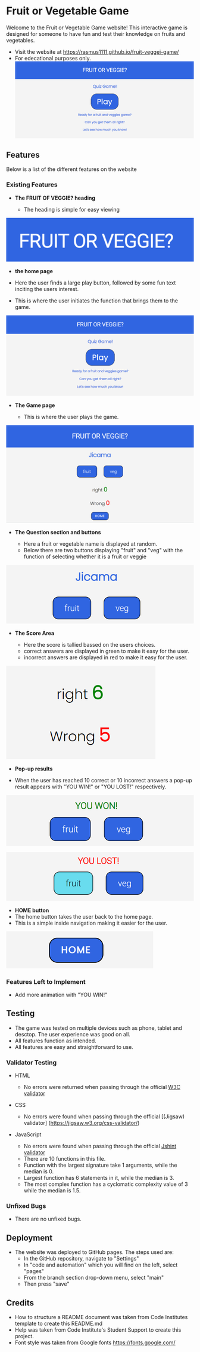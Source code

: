 # Fruit or Vegetable Game
Welcome to the Fruit or Vegetable Game website! This interactive game is designed for someone to have fun and test their knowledge on fruits and vegetables.

 - Visit the website at https://rasmus1111.github.io/fruit-veggei-game/
 - For edecational purposes only.
 ![homepage](assets/images/homepage.png)

## Features 
 Below is a list of the different features on the website
   
### Existing Features

  
- __The FRUIT OF VEGGIE? heading__

  - The heading is simple for easy viewing

 ![def](assets/images/heading.png)

- __the home page__

 - Here the user finds a large play button, followed by some fun text inciting the users interest.
 - This is where the user initiates the function that brings them to the game.

 ![page](assets/images/homepage.png)
 
 


- __The Game page__

  - This is where the user plays the game.
  
 ![gamepage](assets/images/gamepage.png)

- __The Question section and buttons__

  - Here a fruit or vegetable name is displayed at random.
  - Below there are two buttons displaying "fruit" and "veg" with the function of
    selecting whether it is a fruit or veggie

 ![buttons](assets/images/buttons.png)


- __The Score Area__

  - Here the score is tallied bassed on the users choices.
  - correct answers are displayed in green to make it easy for the user. 
  - incorrect answers are displayed in red to make it easy for the user. 

 ![score](assets/images/score.png)



- __Pop-up results__

 - When the user has reached 10 correct or 10 incorrect answers a pop-up 
  result appears with "YOU WIN!" or "YOU LOST!" respectively.

 ![won](assets/images/youwon.png)  

 ![lost](assets/images/youlost.png)



- __HOME button__
 - The home button takes the user back to the home page.
 - This is a simple inside navigation making it easier for the user. 

 ![homebutton](assets/images/homebutton.png)

### Features Left to Implement 

- Add more animation with "YOU WIN!"


## Testing 

 - The game was tested on multiple devices such as phone, tablet and desctop.
   The user experience was good on all.
 - All features function as intended.
 - All features are easy and straightforward to use.



### Validator Testing 

- HTML
    - No errors were returned when passing through the official [W3C validator](https://validator.w3.org/)
- CSS
    - No errors were found when passing through the official [(Jigsaw) validator] (https://jigsaw.w3.org/css-validator/)
  
- JavaScript
    - No errors were found when passing through the official [Jshint validator](https://jshint.com/)
    - There are 10 functions in this file.
    - Function with the largest signature take 1 arguments, while the median is 0.
    - Largest function has 6 statements in it, while the median is 3.
    - The most complex function has a cyclomatic complexity value of 3 while the median is 1.5.
    

### Unfixed Bugs

 - There are no unfixed bugs.

## Deployment

- The website was deployed to GitHub pages. The steps used are: 
  - In the GitHub repository, navigate to "Settings" 
  - In "code and automation" which you will find on the left, select "pages"
  - From the branch section drop-down menu, select "main"
  - Then press "save"


## Credits 

- How to structure a README document was taken from Code Institutes template to create this README.md
- Help was taken from Code Institute's Student Support to create this project. 
- Font style was taken from Google fonts https://fonts.google.com/  